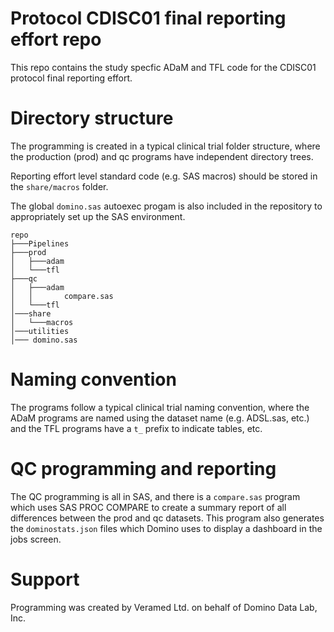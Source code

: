 # Protocol CDISC01 final reporting effort repo

This repo contains the study specfic ADaM and TFL code for the CDISC01 protocol final reporting effort.

# Directory structure

The programming is created in a typical clinical trial folder structure, where the production (prod) and qc programs have independent directory trees.

Reporting effort level standard code (e.g. SAS macros) should be stored in the `share/macros` folder.

The global `domino.sas` autoexec progam is also included in the repository to appropriately set up the SAS environment. 

```
repo
├───Pipelines
├───prod
│   ├───adam
│   └───tfl
├───qc
│   ├───adam
│   │       compare.sas
│   └───tfl
│───share
│   └───macros
│───utilities
│─── domino.sas
```

# Naming convention

The programs follow a typical clinical trial naming convention, where the ADaM programs are named using the dataset name (e.g. ADSL.sas, etc.) and the TFL programs have a `t_` prefix to indicate tables, etc.

# QC programming and reporting

The QC programming is all in SAS, and there is a `compare.sas` program which uses SAS PROC COMPARE to create a summary report of all differences between the prod and qc datasets. This program also generates the `dominostats.json` files which Domino uses to display a dashboard in the jobs screen.

# Support

Programming was created by Veramed Ltd. on behalf of Domino Data Lab, Inc.

